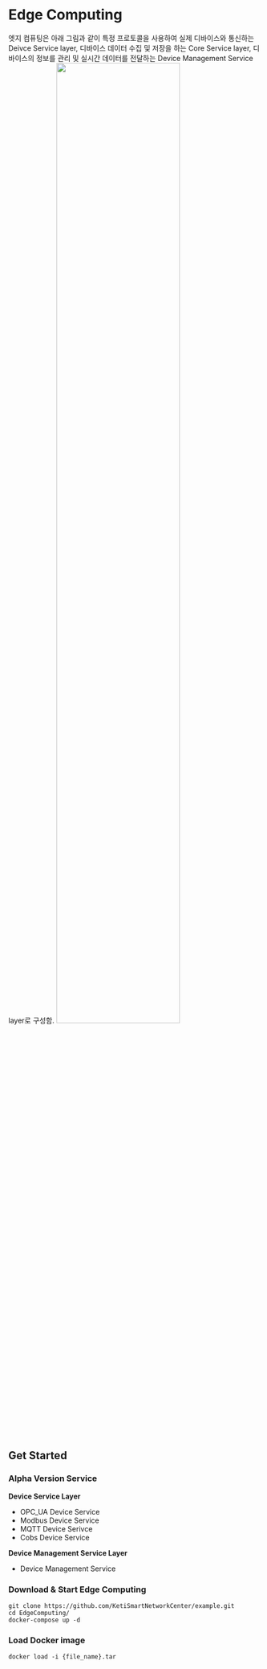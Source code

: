 # Edge Computing
엣지 컴퓨팅은 아래 그림과 같이 특정 프로토콜을 사용하여 실제 디바이스와 통신하는 Deivce Service layer, 디바이스 데이터 수집 및 저장을 하는 Core Service layer, 디바이스의 정보를 관리 및 실시간 데이터를 전달하는 Device Management Service layer로 구성함.
<img width="70%" src="https://user-images.githubusercontent.com/120157640/207243629-53198c5c-c594-4d8d-8150-4c3da0f8ab45.png">

## Get Started
### Alpha Version Service
**Device Service Layer**
* OPC_UA Device Service
* Modbus Device Service
* MQTT Device Serivce
* Cobs Device Service

**Device Management Service Layer**
* Device Management Service

### Download & Start Edge Computing 
```
git clone https://github.com/KetiSmartNetworkCenter/example.git
cd EdgeComputing/
docker-compose up -d
```
### Load Docker image
```
docker load -i {file_name}.tar
```
